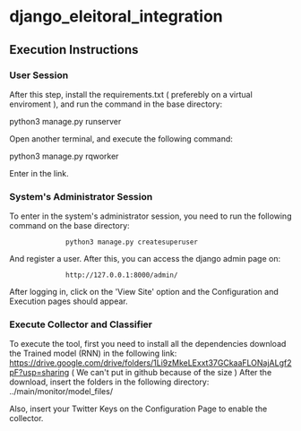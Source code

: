 # django_eleitoral_integration


## Execution Instructions

### User Session
After this step, install the requirements.txt ( preferebly on a virtual enviroment ), and run the command in the base directory:

python3 manage.py runserver

Open another terminal, and execute the following command:

python3 manage.py rqworker

Enter in the link.

### System's Administrator Session

To enter in the system's administrator session, you need to run the following command on the base directory:

                  python3 manage.py createsuperuser 

And register a user. After this, you can access the django admin page on:

                  http://127.0.0.1:8000/admin/

After logging in, click on the 'View Site' option and the Configuration and Execution pages should appear.


### Execute Collector and Classifier

To execute the tool, first you need to install all the dependencies download the Trained model (RNN) in the following link:
https://drive.google.com/drive/folders/1Li9zMkeLExxt37GCkaaFLONajALgf2pF?usp=sharing ( We can't put in github because of the size )
After the download, insert the folders in the following directory: ../main/monitor/model_files/

Also, insert your Twitter Keys on the Configuration Page to enable the collector.



